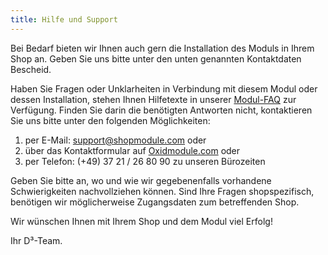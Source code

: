 ```yaml
---
title: Hilfe und Support
---
```


Bei Bedarf bieten wir Ihnen auch gern die Installation des Moduls in Ihrem Shop an. Geben Sie uns bitte unter den unten genannten Kontaktdaten Bescheid.

Haben Sie Fragen oder Unklarheiten in Verbindung mit diesem Modul oder dessen Installation, stehen Ihnen Hilfetexte in unserer [Modul-FAQ](http://faq.oxidmodule.com/) zur Verfügung. Finden Sie darin die benötigten Antworten nicht, kontaktieren Sie uns bitte unter den folgenden Möglichkeiten:
1. per E-Mail: <support@shopmodule.com> oder
2. über das Kontaktformular auf [Oxidmodule.com](https://www.oxidmodule.com/) oder
3. per Telefon: (+49) 37 21 / 26 80 90 zu unseren Bürozeiten

Geben Sie bitte an, wo und wie wir gegebenenfalls vorhandene Schwierigkeiten nachvollziehen können. Sind Ihre Fragen shopspezifisch, benötigen wir möglicherweise Zugangsdaten zum betreffenden Shop.
 
Wir wünschen Ihnen mit Ihrem Shop und dem Modul viel Erfolg!

Ihr D³-Team.
